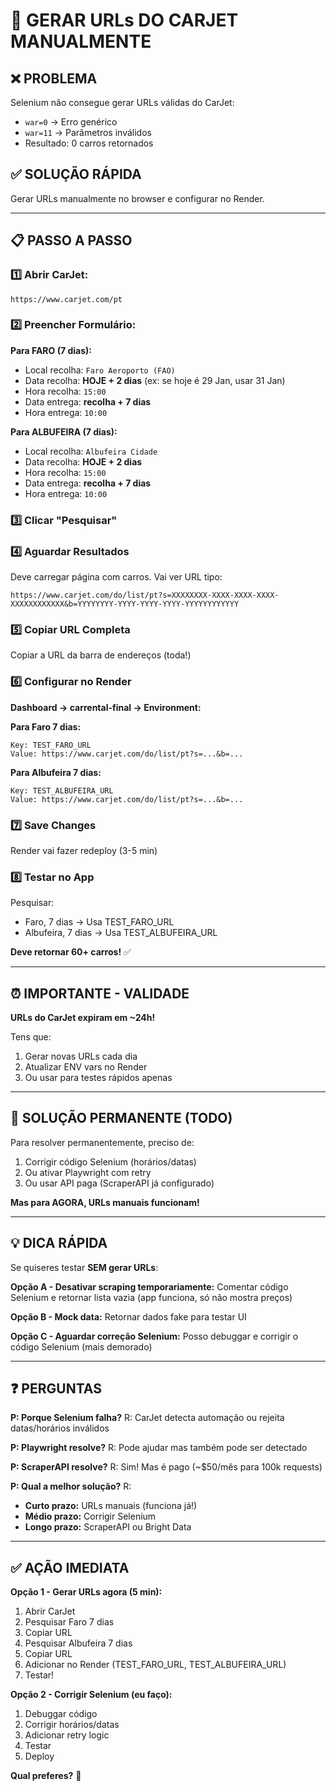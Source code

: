 # 🔗 GERAR URLs DO CARJET MANUALMENTE

## ❌ PROBLEMA
Selenium não consegue gerar URLs válidas do CarJet:
- `war=0` → Erro genérico
- `war=11` → Parâmetros inválidos
- Resultado: 0 carros retornados

## ✅ SOLUÇÃO RÁPIDA
Gerar URLs manualmente no browser e configurar no Render.

---

## 📋 PASSO A PASSO

### **1️⃣ Abrir CarJet:**
```
https://www.carjet.com/pt
```

### **2️⃣ Preencher Formulário:**

**Para FARO (7 dias):**
- Local recolha: `Faro Aeroporto (FAO)`
- Data recolha: **HOJE + 2 dias** (ex: se hoje é 29 Jan, usar 31 Jan)
- Hora recolha: `15:00`
- Data entrega: **recolha + 7 dias**
- Hora entrega: `10:00`

**Para ALBUFEIRA (7 dias):**
- Local recolha: `Albufeira Cidade`
- Data recolha: **HOJE + 2 dias**
- Hora recolha: `15:00`
- Data entrega: **recolha + 7 dias**
- Hora entrega: `10:00`

### **3️⃣ Clicar "Pesquisar"**

### **4️⃣ Aguardar Resultados**

Deve carregar página com carros. Vai ver URL tipo:
```
https://www.carjet.com/do/list/pt?s=XXXXXXXX-XXXX-XXXX-XXXX-XXXXXXXXXXXX&b=YYYYYYYY-YYYY-YYYY-YYYY-YYYYYYYYYYYY
```

### **5️⃣ Copiar URL Completa**

Copiar a URL da barra de endereços (toda!)

### **6️⃣ Configurar no Render**

**Dashboard → carrental-final → Environment:**

**Para Faro 7 dias:**
```
Key: TEST_FARO_URL
Value: https://www.carjet.com/do/list/pt?s=...&b=...
```

**Para Albufeira 7 dias:**
```
Key: TEST_ALBUFEIRA_URL  
Value: https://www.carjet.com/do/list/pt?s=...&b=...
```

### **7️⃣ Save Changes**

Render vai fazer redeploy (3-5 min)

### **8️⃣ Testar no App**

Pesquisar:
- Faro, 7 dias → Usa TEST_FARO_URL
- Albufeira, 7 dias → Usa TEST_ALBUFEIRA_URL

**Deve retornar 60+ carros!** ✅

---

## ⏰ IMPORTANTE - VALIDADE

**URLs do CarJet expiram em ~24h!**

Tens que:
1. Gerar novas URLs cada dia
2. Atualizar ENV vars no Render
3. Ou usar para testes rápidos apenas

---

## 🎯 SOLUÇÃO PERMANENTE (TODO)

Para resolver permanentemente, preciso de:
1. Corrigir código Selenium (horários/datas)
2. Ou ativar Playwright com retry
3. Ou usar API paga (ScraperAPI já configurado)

**Mas para AGORA, URLs manuais funcionam!**

---

## 💡 DICA RÁPIDA

Se quiseres testar **SEM gerar URLs**:

**Opção A - Desativar scraping temporariamente:**
Comentar código Selenium e retornar lista vazia (app funciona, só não mostra preços)

**Opção B - Mock data:**
Retornar dados fake para testar UI

**Opção C - Aguardar correção Selenium:**
Posso debuggar e corrigir o código Selenium (mais demorado)

---

## ❓ PERGUNTAS

**P: Porque Selenium falha?**
R: CarJet detecta automação ou rejeita datas/horários inválidos

**P: Playwright resolve?**
R: Pode ajudar mas também pode ser detectado

**P: ScraperAPI resolve?**
R: Sim! Mas é pago (~$50/mês para 100k requests)

**P: Qual a melhor solução?**
R: 
- **Curto prazo:** URLs manuais (funciona já!)
- **Médio prazo:** Corrigir Selenium
- **Longo prazo:** ScraperAPI ou Bright Data

---

## ✅ AÇÃO IMEDIATA

**Opção 1 - Gerar URLs agora (5 min):**
1. Abrir CarJet
2. Pesquisar Faro 7 dias
3. Copiar URL
4. Pesquisar Albufeira 7 dias
5. Copiar URL
6. Adicionar no Render (TEST_FARO_URL, TEST_ALBUFEIRA_URL)
7. Testar!

**Opção 2 - Corrigir Selenium (eu faço):**
1. Debuggar código
2. Corrigir horários/datas
3. Adicionar retry logic
4. Testar
5. Deploy

**Qual preferes?** 🚀
